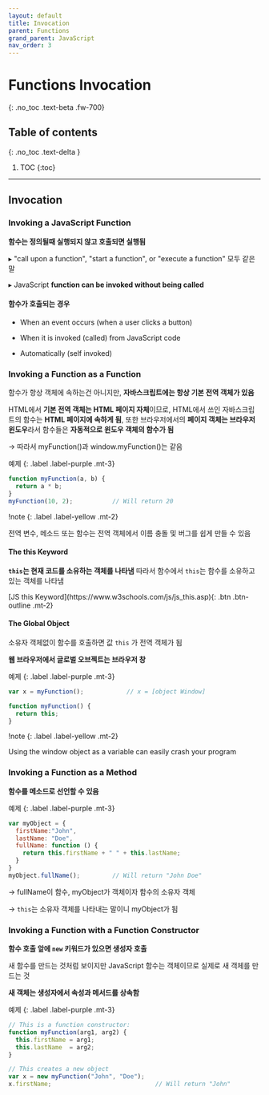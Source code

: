 ```yaml
---
layout: default
title: Invocation
parent: Functions
grand_parent: JavaScript
nav_order: 3
---
```


# Functions Invocation
{: .no_toc .text-beta .fw-700}

## Table of contents
{: .no_toc .text-delta }

1. TOC
{:toc}

---

## Invocation

### Invoking a JavaScript Function

**함수는 정의될때 실행되지 않고 호출되면 실행됨**

&#9656; "call upon a function", "start a function", or "execute a function" 모두 같은 말

&#9656; JavaScript **function can be invoked without being called**

#### 함수가 호출되는 경우

* When an event occurs (when a user clicks a button)

* When it is invoked (called) from JavaScript code

* Automatically (self invoked)

### Invoking a Function as a Function

함수가 항상 객체에 속하는건 아니지만, **자바스크립트에는 항상 기본 전역 객체가 있음**

HTML에서 **기본 전역 객체는 HTML 페이지 자체**이므로, HTML에서 쓰인 자바스크립트의 함수는 **HTML 페이지에 속하게 됨**, 또한 브라우저에서의 **페이지 객체는 브라우저 윈도우**라서 함수들은 **자동적으로 윈도우 객체의 함수가 됨**

&#8594; 따라서 myFunction()과 window.myFunction()는 같음

예제
{: .label .label-purple .mt-3}
```js
function myFunction(a, b) {
  return a * b;
}
myFunction(10, 2);           // Will return 20
```

!note
{: .label .label-yellow .mt-2}
<div class="code-example" markdown="1">
전역 변수, 메소드 또는 함수는 전역 객체에서 이름 충돌 및 버그를 쉽게 만들 수 있음
</div>

#### The this Keyword

**`this`는 현재 코드를 소유하는 객체를 나타냄** 따라서 함수에서 `this`는 함수를 소유하고 있는 객체를 나타냄

<span class="fs-2">
[JS this Keyword](https://www.w3schools.com/js/js_this.asp){: .btn  .btn-outline .mt-2}
</span>

#### The Global Object

소유자 객체없이 함수를 호출하면 값 `this` 가 전역 객체가 됨

**웹 브라우저에서 글로벌 오브젝트는 브라우저 창**

예제
{: .label .label-purple .mt-3}
```js
var x = myFunction();            // x = [object Window]

function myFunction() {
  return this;  
}
```

!note
{: .label .label-yellow .mt-2}
<div class="code-example" markdown="1">
Using the window object as a variable can easily crash your program
</div>

### Invoking a Function as a Method

**함수를 메소드로 선언할 수 있음**

예제
{: .label .label-purple .mt-3}
```js
var myObject = {
  firstName:"John",
  lastName: "Doe",
  fullName: function () {
    return this.firstName + " " + this.lastName;
  }
}
myObject.fullName();         // Will return "John Doe"
```

&#8594; fullName이 함수, myObject가 객체이자 함수의 소유자 객체

&#8594; `this`는 소유자 객체를 나타내는 말이니 myObject가 됨

### Invoking a Function with a Function Constructor

**함수 호출 앞에 `new` 키워드가 있으면 생성자 호출**

새 함수를 만드는 것처럼 보이지만 JavaScript 함수는 객체이므로 실제로 새 객체를 만드는 것

**새 객체는 생성자에서 속성과 메서드를 상속함**

예제
{: .label .label-purple .mt-3}
```js
// This is a function constructor:
function myFunction(arg1, arg2) {
  this.firstName = arg1;
  this.lastName  = arg2;
}

// This creates a new object
var x = new myFunction("John", "Doe");
x.firstName;                             // Will return "John"
```

